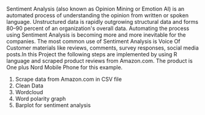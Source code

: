 Sentiment Analysis (also known as Opinion Mining or Emotion AI) is an automated process of understanding the opinion from written or spoken language. Unstructured data is rapidly outgrowing structural data and forms 80–90 percent of an organization's overall data. Automating the process using Sentiment Analysis is becoming more and more inevitable for the companies. The most common use of Sentiment Analysis is Voice Of Customer materials like reviews, comments, survey responses, social media posts.In this Project the following steps are implemented by using R language and scraped product reviews from Amazon.com. The product is One plus Nord Mobile Phone for this example.

   1. Scrape data from Amazon.com in CSV file
   2. Clean Data
   3. Wordcloud
   4. Word polarity graph
   5. Barplot for sentiment analysis
